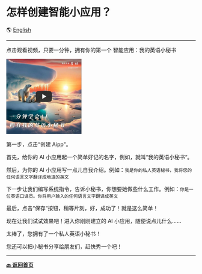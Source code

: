 # 怎样创建智能小应用？

🌎 [English](./_enus.md)

---

点击观看视频，只要一分钟，拥有你的第一个 智能应用：我的英语小秘书

<a target="_blank" href="https://www.bilibili.com/video/BV1jx4y1e7Sh/?vd_source=5f34a77750977d6488d750c86bd000f9" title="一分钟学会AI：拥有我的英语小秘书"><img src="./images/20240226-video-cover.zhcn.jpg" alt="一分钟学会AI：拥有我的英语小秘书" width="200" height="200"/></a>

第一步，点击“创建 Aipp"。

首先，给你的 AI 小应用起一个简单好记的名字，例如，就叫“我的英语小秘书“。

然后，为你的 AI 小应用写一点儿自我介绍。例如：`我是你的私人英语秘书，我将您的任何语言文字翻译成地道的英文`

下一步让我们编写系统指令，告诉小秘书，你想要她做些什么工作。例如：`你是一位英语口译员。你将用户输入的任何语言文字翻译成英文`

最后，点击“保存“按钮，稍等片刻，好，成功了！就是这么简单！

现在让我们试试效果吧！进入你刚刚建立的 AI 小应用，随便说点儿什么......

太棒了，您拥有了一个私人英语小秘书！

您还可以把小秘书分享给朋友们，赶快秀一个吧！

---

[**🔙️ 返回首页**](../../_zhcn.md)
